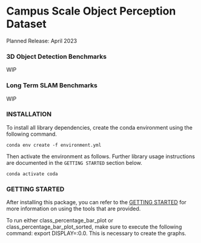# Campus Scale Object Perception Dataset

Planned Release: April 2023


### 3D Object Detection Benchmarks

WIP

### Long Term SLAM Benchmarks

WIP

### INSTALLATION

To install all library dependencies, create the conda environment using the following command. 

```conda env create -f environment.yml```

Then activate the environment as follows. Further library usage instructions are documented in the `GETTING STARTED` section below.

```conda activate coda```

### GETTING STARTED

After installing this package, you can refer to the [GETTING STARTED](./docs/GETTING_STARTED.md) for more information on using the tools that are provided.

To run either class_percentage_bar_plot or class_percentage_bar_plot_sorted, make sure to execute the following command:
      export DISPLAY=:0.0. 
This is necessary to create the graphs.


